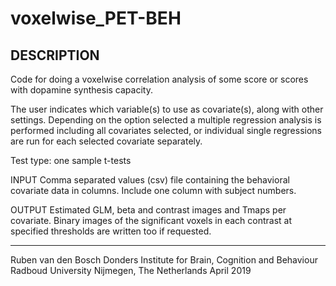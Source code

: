 # voxelwise_PET-BEH

## DESCRIPTION
Code for doing a voxelwise correlation analysis of some score or scores
with dopamine synthesis capacity.

The user indicates which variable(s) to use as covariate(s), along with
other settings. Depending on the option selected a multiple regression
analysis is performed including all covariates selected, or individual
single regressions are run for each selected covariate separately.

Test type: one sample t-tests

INPUT
Comma separated values (csv) file containing the behavioral covariate
data in columns. Include one column with subject numbers.

OUTPUT
Estimated GLM, beta and contrast images and Tmaps per covariate. Binary
images of the significant voxels in each contrast at specified thresholds
are written too if requested.

-------------------------------------------------------------------------
Ruben van den Bosch
Donders Institute for Brain, Cognition and Behaviour
Radboud University
Nijmegen, The Netherlands
April 2019
